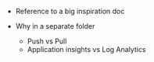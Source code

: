 - Reference to a big inspiration doc

- Why in a separate folder
  - Push vs Pull
  - Application insights vs Log Analytics 


